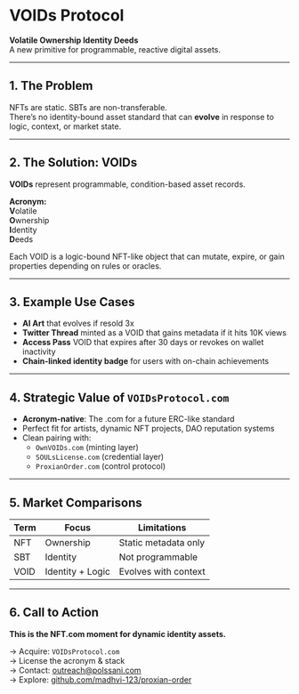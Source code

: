 # VOIDs Protocol  
**Volatile Ownership Identity Deeds**  
A new primitive for programmable, reactive digital assets.

---

## 1. The Problem  
NFTs are static. SBTs are non-transferable.  
There’s no identity-bound asset standard that can **evolve** in response to logic, context, or market state.

---

## 2. The Solution: VOIDs  
**VOIDs** represent programmable, condition-based asset records.

**Acronym:**  
**V**olatile  
**O**wnership  
**I**dentity  
**D**eeds  

Each VOID is a logic-bound NFT-like object that can mutate, expire, or gain properties depending on rules or oracles.

---

## 3. Example Use Cases  
- **AI Art** that evolves if resold 3x  
- **Twitter Thread** minted as a VOID that gains metadata if it hits 10K views  
- **Access Pass** VOID that expires after 30 days or revokes on wallet inactivity  
- **Chain-linked identity badge** for users with on-chain achievements

---

## 4. Strategic Value of `VOIDsProtocol.com`  
- **Acronym-native**: The .com for a future ERC-like standard  
- Perfect fit for artists, dynamic NFT projects, DAO reputation systems  
- Clean pairing with:  
  - `OwnVOIDs.com` (minting layer)  
  - `SOULsLicense.com` (credential layer)  
  - `ProxianOrder.com` (control protocol)

---

## 5. Market Comparisons  
| Term | Focus | Limitations |  
|------|-------|-------------|  
| NFT | Ownership | Static metadata only  
| SBT | Identity | Not programmable  
| VOID | Identity + Logic | Evolves with context

---

## 6. Call to Action  
**This is the NFT.com moment for dynamic identity assets.**  

→ Acquire: `VOIDsProtocol.com`  
→ License the acronym & stack  
→ Contact: [outreach@polssani.com](mailto:outreach@polssani.com)  
→ Explore: [github.com/madhvi-123/proxian-order](https://github.com/madhvi-123/proxian-order)

